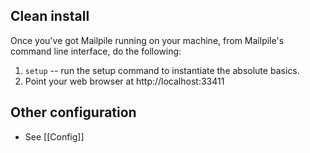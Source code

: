 
## Clean install
Once you've got Mailpile running on your machine, from Mailpile's command line interface, do the following:

1. `setup`  -- run the setup command to instantiate the absolute basics.
2. Point your web browser at http://localhost:33411

## Other configuration

* See [[Config]]